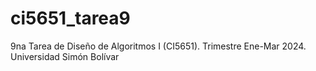 # ci5651_tarea9
9na Tarea de Diseño de Algoritmos I (CI5651). Trimestre Ene-Mar 2024. Universidad Simón Bolívar
